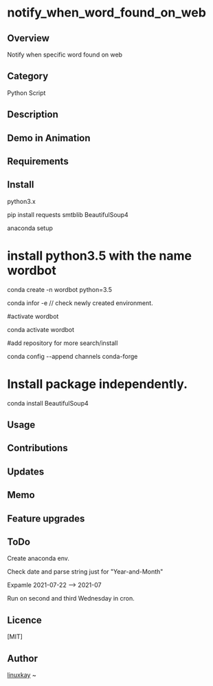 # notify_when_word_found_on_web

## Overview

Notify when specific word found on web

## Category

Python Script

## Description

## Demo in Animation

## Requirements

## Install

python3.x

pip install requests smtblib BeautifulSoup4

anaconda setup

# install python3.5 with the name wordbot
conda create -n wordbot python=3.5

conda infor -e // check newly created environment.

#activate wordbot

conda activate wordbot

#add repository for more search/install

conda config --append channels conda-forge

# Install package independently.
conda install BeautifulSoup4

## Usage

## Contributions

## Updates

## Memo

## Feature upgrades

## ToDo

Create anaconda env.

Check date and parse string just for "Year-and-Month" 

Expamle 2021-07-22 --> 2021-07

Run on second and third Wednesday in cron.

## Licence
[MIT]

## Author

[linuxkay](https://github.com/linuxkay)
~                                        
